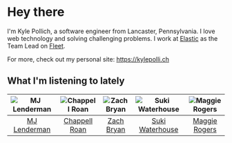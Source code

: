 # Hey there


I'm Kyle Pollich, a software engineer from Lancaster, Pennsylvania. I love web technology and solving challenging problems.
I work at [Elastic](https://www.elastic.co/) as the Team Lead on [Fleet](https://www.elastic.co/guide/en/fleet/current/fleet-overview.html).

For more, check out my personal site: https://kylepolli.ch

## What I'm listening to lately

<!-- begin artists -->
  |![MJ Lenderman](https://i.scdn.co/image/ab6761610000f17827fa0080c12d5330cf5562b8)|![Chappell Roan](https://i.scdn.co/image/ab6761610000f178cde5a0d57c1b79de5fce6bee)|![Zach Bryan](https://i.scdn.co/image/ab6761610000f1784fd54df35bfcfa0fc9fc2da7)|![Suki Waterhouse](https://i.scdn.co/image/ab6761610000f178c2bb10016e2e142f397f780c)|![Maggie Rogers](https://i.scdn.co/image/ab6761610000f178621d7cddc0d2fa4d94ed1c1e)|
  |:---:|:---:|:---:|:---:|:---:|
  |[MJ Lenderman](https://open.spotify.com/artist/4tK6Z8fK7Sc9133byjPGIT)|[Chappell Roan](https://open.spotify.com/artist/7GlBOeep6PqTfFi59PTUUN)|[Zach Bryan](https://open.spotify.com/artist/40ZNYROS4zLfyyBSs2PGe2)|[Suki Waterhouse](https://open.spotify.com/artist/5GGJosGMs08YEmKTZJe1fL)|[Maggie Rogers](https://open.spotify.com/artist/4NZvixzsSefsNiIqXn0NDe)|
<!-- end artists -->
